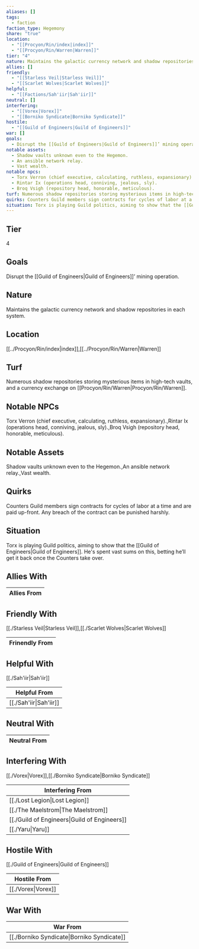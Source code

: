 ```yaml
---
aliases: []
tags:
  - faction
faction_type: Hegemony
share: "true"
location:
  - "[[Procyon/Rin/index|index]]"
  - "[[Procyon/Rin/Warren|Warren]]"
tier: "4"
nature: Maintains the galactic currency network and shadow repositories in each system.
allies: []
friendly:
  - "[[Starless Veil|Starless Veil]]"
  - "[[Scarlet Wolves|Scarlet Wolves]]"
helpful:
  - "[[Factions/Sah'iir|Sah'iir]]"
neutral: []
interfering:
  - "[[Vorex|Vorex]]"
  - "[[Borniko Syndicate|Borniko Syndicate]]"
hostile:
  - "[[Guild of Engineers|Guild of Engineers]]"
war: []
goals:
  - Disrupt the [[Guild of Engineers|Guild of Engineers]]’ mining operation.
notable assets:
  - Shadow vaults unknown even to the Hegemon.
  - An ansible network relay.
  - Vast wealth.
notable npcs:
  - Torx Verron (chief executive, calculating, ruthless, expansionary).
  - Rintar Ix (operations head, conniving, jealous, sly).
  - Broq Vsigh (repository head, honorable, meticulous).
turf: Numerous shadow repositories storing mysterious items in high-tech vaults, and a currency exchange on [[Procyon/Rin/Warren|Procyon/Rin/Warren]].
quirks: Counters Guild members sign contracts for cycles of labor at a time and are paid up-front. Any breach of the contract can be punished harshly.
situation: Torx is playing Guild politics, aiming to show that the [[Guild of Engineers|Guild of Engineers]]. He's spent vast sums on this, betting he’ll get it back once the Counters take over.
---
```

## Tier

4

## Goals

Disrupt the [[Guild of Engineers|Guild of Engineers]]’ mining operation.

## Nature

Maintains the galactic currency network and shadow repositories in each system.

## Location

[[../Procyon/Rin/index|index]],[[../Procyon/Rin/Warren|Warren]]

## Turf

Numerous shadow repositories storing mysterious items in high-tech vaults, and a currency exchange on [[Procyon/Rin/Warren|Procyon/Rin/Warren]].

## Notable NPCs

Torx Verron (chief executive, calculating, ruthless, expansionary).,Rintar Ix (operations head, conniving, jealous, sly).,Broq Vsigh (repository head, honorable, meticulous).

## Notable Assets

Shadow vaults unknown even to the Hegemon.,An ansible network relay.,Vast wealth.

## Quirks

Counters Guild members sign contracts for cycles of labor at a time and are paid up-front. Any breach of the contract can be punished harshly.

## Situation

Torx is playing Guild politics, aiming to show that the [[Guild of Engineers|Guild of Engineers]]. He's spent vast sums on this, betting he’ll get it back once the Counters take over.

## Allies With



| Allies From |
| ----------- |


## Friendly With

[[./Starless Veil|Starless Veil]],[[./Scarlet Wolves|Scarlet Wolves]]

| Frinendly From |
| -------------- |


## Helpful With

[[./Sah'iir|Sah'iir]]

| Helpful From                     |
| -------------------------------- |
| [[./Sah'iir\|Sah'iir]] |


## Neutral With




| Neutral From |
| ------------ |



## Interfering With

[[./Vorex|Vorex]],[[./Borniko Syndicate|Borniko Syndicate]]


| Interfering From                                       |
| ------------------------------------------------------ |
| [[./Lost Legion\|Lost Legion]]               |
| [[./The Maelstrom\|The Maelstrom]]           |
| [[./Guild of Engineers\|Guild of Engineers]] |
| [[./Yaru\|Yaru]]                             |



## Hostile With

[[./Guild of Engineers|Guild of Engineers]]


| Hostile From                 |
| ---------------------------- |
| [[./Vorex\|Vorex]] |



## War With



| War From                                             |
| ---------------------------------------------------- |
| [[./Borniko Syndicate\|Borniko Syndicate]] |

